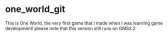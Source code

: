 # one_world_git
This is One World, the very first game that I made when I was learning game development!
please note that this version still runs on GMS2.2